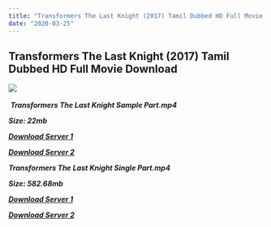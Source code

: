 ```yaml
---
title: "Transformers The Last Knight (2017) Tamil Dubbed HD Full Movie Download"
date: "2020-03-25"
---
```


## Transformers The Last Knight (2017) Tamil Dubbed HD Full Movie Download

![](https://images.moviebuff.com/8a33cf3c-ea4c-40ae-80c8-8024e8cebb4c?w=1000) 

 _**Transformers The Last Knight Sample Part.mp4**_

_**Size: 22mb**_

[_**Download Server 1**_](http://du.wetransfer.vip/files/Tamil{fd620c6e78cfff08ebfb4d2d3131a235617ba7e0206610644c5f25f325d4dc51}20Dubbed{fd620c6e78cfff08ebfb4d2d3131a235617ba7e0206610644c5f25f325d4dc51}20Movies/Tamil{fd620c6e78cfff08ebfb4d2d3131a235617ba7e0206610644c5f25f325d4dc51}202017{fd620c6e78cfff08ebfb4d2d3131a235617ba7e0206610644c5f25f325d4dc51}20Dubbed{fd620c6e78cfff08ebfb4d2d3131a235617ba7e0206610644c5f25f325d4dc51}20Movies/Transformers{fd620c6e78cfff08ebfb4d2d3131a235617ba7e0206610644c5f25f325d4dc51}20The{fd620c6e78cfff08ebfb4d2d3131a235617ba7e0206610644c5f25f325d4dc51}20Last{fd620c6e78cfff08ebfb4d2d3131a235617ba7e0206610644c5f25f325d4dc51}20Knight{fd620c6e78cfff08ebfb4d2d3131a235617ba7e0206610644c5f25f325d4dc51}20(2017)/Transformers{fd620c6e78cfff08ebfb4d2d3131a235617ba7e0206610644c5f25f325d4dc51}20The{fd620c6e78cfff08ebfb4d2d3131a235617ba7e0206610644c5f25f325d4dc51}20Last{fd620c6e78cfff08ebfb4d2d3131a235617ba7e0206610644c5f25f325d4dc51}20Knight{fd620c6e78cfff08ebfb4d2d3131a235617ba7e0206610644c5f25f325d4dc51}20(2017){fd620c6e78cfff08ebfb4d2d3131a235617ba7e0206610644c5f25f325d4dc51}20BDRip/Transformers{fd620c6e78cfff08ebfb4d2d3131a235617ba7e0206610644c5f25f325d4dc51}20The{fd620c6e78cfff08ebfb4d2d3131a235617ba7e0206610644c5f25f325d4dc51}20Last{fd620c6e78cfff08ebfb4d2d3131a235617ba7e0206610644c5f25f325d4dc51}20Knight{fd620c6e78cfff08ebfb4d2d3131a235617ba7e0206610644c5f25f325d4dc51}20(2017){fd620c6e78cfff08ebfb4d2d3131a235617ba7e0206610644c5f25f325d4dc51}20Sample{fd620c6e78cfff08ebfb4d2d3131a235617ba7e0206610644c5f25f325d4dc51}20(640x360).mp4)

[_**Download Server 2**_](http://du.wetransfer.vip/files/Tamil{fd620c6e78cfff08ebfb4d2d3131a235617ba7e0206610644c5f25f325d4dc51}20Dubbed{fd620c6e78cfff08ebfb4d2d3131a235617ba7e0206610644c5f25f325d4dc51}20Movies/Tamil{fd620c6e78cfff08ebfb4d2d3131a235617ba7e0206610644c5f25f325d4dc51}202017{fd620c6e78cfff08ebfb4d2d3131a235617ba7e0206610644c5f25f325d4dc51}20Dubbed{fd620c6e78cfff08ebfb4d2d3131a235617ba7e0206610644c5f25f325d4dc51}20Movies/Transformers{fd620c6e78cfff08ebfb4d2d3131a235617ba7e0206610644c5f25f325d4dc51}20The{fd620c6e78cfff08ebfb4d2d3131a235617ba7e0206610644c5f25f325d4dc51}20Last{fd620c6e78cfff08ebfb4d2d3131a235617ba7e0206610644c5f25f325d4dc51}20Knight{fd620c6e78cfff08ebfb4d2d3131a235617ba7e0206610644c5f25f325d4dc51}20(2017)/Transformers{fd620c6e78cfff08ebfb4d2d3131a235617ba7e0206610644c5f25f325d4dc51}20The{fd620c6e78cfff08ebfb4d2d3131a235617ba7e0206610644c5f25f325d4dc51}20Last{fd620c6e78cfff08ebfb4d2d3131a235617ba7e0206610644c5f25f325d4dc51}20Knight{fd620c6e78cfff08ebfb4d2d3131a235617ba7e0206610644c5f25f325d4dc51}20(2017){fd620c6e78cfff08ebfb4d2d3131a235617ba7e0206610644c5f25f325d4dc51}20BDRip/Transformers{fd620c6e78cfff08ebfb4d2d3131a235617ba7e0206610644c5f25f325d4dc51}20The{fd620c6e78cfff08ebfb4d2d3131a235617ba7e0206610644c5f25f325d4dc51}20Last{fd620c6e78cfff08ebfb4d2d3131a235617ba7e0206610644c5f25f325d4dc51}20Knight{fd620c6e78cfff08ebfb4d2d3131a235617ba7e0206610644c5f25f325d4dc51}20(2017){fd620c6e78cfff08ebfb4d2d3131a235617ba7e0206610644c5f25f325d4dc51}20Sample{fd620c6e78cfff08ebfb4d2d3131a235617ba7e0206610644c5f25f325d4dc51}20(640x360).mp4)

_**Transformers The Last Knight Single Part.mp4**_

_**Size: 582.68mb**_

[_**Download Server 1**_](http://du.wetransfer.vip/files/Tamil{fd620c6e78cfff08ebfb4d2d3131a235617ba7e0206610644c5f25f325d4dc51}20Dubbed{fd620c6e78cfff08ebfb4d2d3131a235617ba7e0206610644c5f25f325d4dc51}20Movies/Tamil{fd620c6e78cfff08ebfb4d2d3131a235617ba7e0206610644c5f25f325d4dc51}202017{fd620c6e78cfff08ebfb4d2d3131a235617ba7e0206610644c5f25f325d4dc51}20Dubbed{fd620c6e78cfff08ebfb4d2d3131a235617ba7e0206610644c5f25f325d4dc51}20Movies/Transformers{fd620c6e78cfff08ebfb4d2d3131a235617ba7e0206610644c5f25f325d4dc51}20The{fd620c6e78cfff08ebfb4d2d3131a235617ba7e0206610644c5f25f325d4dc51}20Last{fd620c6e78cfff08ebfb4d2d3131a235617ba7e0206610644c5f25f325d4dc51}20Knight{fd620c6e78cfff08ebfb4d2d3131a235617ba7e0206610644c5f25f325d4dc51}20(2017)/Transformers{fd620c6e78cfff08ebfb4d2d3131a235617ba7e0206610644c5f25f325d4dc51}20The{fd620c6e78cfff08ebfb4d2d3131a235617ba7e0206610644c5f25f325d4dc51}20Last{fd620c6e78cfff08ebfb4d2d3131a235617ba7e0206610644c5f25f325d4dc51}20Knight{fd620c6e78cfff08ebfb4d2d3131a235617ba7e0206610644c5f25f325d4dc51}20(2017){fd620c6e78cfff08ebfb4d2d3131a235617ba7e0206610644c5f25f325d4dc51}20BDRip/Transformers{fd620c6e78cfff08ebfb4d2d3131a235617ba7e0206610644c5f25f325d4dc51}20The{fd620c6e78cfff08ebfb4d2d3131a235617ba7e0206610644c5f25f325d4dc51}20Last{fd620c6e78cfff08ebfb4d2d3131a235617ba7e0206610644c5f25f325d4dc51}20Knight{fd620c6e78cfff08ebfb4d2d3131a235617ba7e0206610644c5f25f325d4dc51}20(2017){fd620c6e78cfff08ebfb4d2d3131a235617ba7e0206610644c5f25f325d4dc51}20Single{fd620c6e78cfff08ebfb4d2d3131a235617ba7e0206610644c5f25f325d4dc51}20Part{fd620c6e78cfff08ebfb4d2d3131a235617ba7e0206610644c5f25f325d4dc51}20(640x360).mp4)

_**[Download Server 2](http://du.wetransfer.vip/files/Tamil{fd620c6e78cfff08ebfb4d2d3131a235617ba7e0206610644c5f25f325d4dc51}20Dubbed{fd620c6e78cfff08ebfb4d2d3131a235617ba7e0206610644c5f25f325d4dc51}20Movies/Tamil{fd620c6e78cfff08ebfb4d2d3131a235617ba7e0206610644c5f25f325d4dc51}202017{fd620c6e78cfff08ebfb4d2d3131a235617ba7e0206610644c5f25f325d4dc51}20Dubbed{fd620c6e78cfff08ebfb4d2d3131a235617ba7e0206610644c5f25f325d4dc51}20Movies/Transformers{fd620c6e78cfff08ebfb4d2d3131a235617ba7e0206610644c5f25f325d4dc51}20The{fd620c6e78cfff08ebfb4d2d3131a235617ba7e0206610644c5f25f325d4dc51}20Last{fd620c6e78cfff08ebfb4d2d3131a235617ba7e0206610644c5f25f325d4dc51}20Knight{fd620c6e78cfff08ebfb4d2d3131a235617ba7e0206610644c5f25f325d4dc51}20(2017)/Transformers{fd620c6e78cfff08ebfb4d2d3131a235617ba7e0206610644c5f25f325d4dc51}20The{fd620c6e78cfff08ebfb4d2d3131a235617ba7e0206610644c5f25f325d4dc51}20Last{fd620c6e78cfff08ebfb4d2d3131a235617ba7e0206610644c5f25f325d4dc51}20Knight{fd620c6e78cfff08ebfb4d2d3131a235617ba7e0206610644c5f25f325d4dc51}20(2017){fd620c6e78cfff08ebfb4d2d3131a235617ba7e0206610644c5f25f325d4dc51}20BDRip/Transformers{fd620c6e78cfff08ebfb4d2d3131a235617ba7e0206610644c5f25f325d4dc51}20The{fd620c6e78cfff08ebfb4d2d3131a235617ba7e0206610644c5f25f325d4dc51}20Last{fd620c6e78cfff08ebfb4d2d3131a235617ba7e0206610644c5f25f325d4dc51}20Knight{fd620c6e78cfff08ebfb4d2d3131a235617ba7e0206610644c5f25f325d4dc51}20(2017){fd620c6e78cfff08ebfb4d2d3131a235617ba7e0206610644c5f25f325d4dc51}20Single{fd620c6e78cfff08ebfb4d2d3131a235617ba7e0206610644c5f25f325d4dc51}20Part{fd620c6e78cfff08ebfb4d2d3131a235617ba7e0206610644c5f25f325d4dc51}20(640x360).mp4)**_
